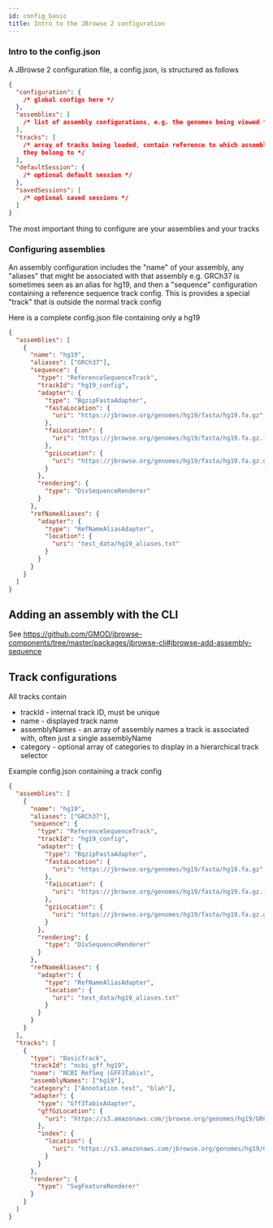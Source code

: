 ```yaml
---
id: config_basic
title: Intro to the JBrowse 2 configuration
---
```


### Intro to the config.json

A JBrowse 2 configuration file, a config.json, is structured as follows

```json
{
  "configuration": {
    /* global configs here */
  },
  "assemblies": [
    /* list of assembly configurations, e.g. the genomes being viewed */
  ],
  "tracks": [
    /* array of tracks being loaded, contain reference to which assembl(ies)
    they belong to */
  ],
  "defaultSession": {
    /* optional default session */
  },
  "savedSessions": [
    /* optional saved sessions */
  ]
}
```

The most important thing to configure are your assemblies and your tracks

### Configuring assemblies

An assembly configuration includes the "name" of your assembly, any "aliases"
that might be associated with that assembly e.g. GRCh37 is sometimes seen as an
alias for hg19, and then a "sequence" configuration containing a reference
sequence track config. This is provides a special "track" that is outside the
normal track config

Here is a complete config.json file containing only a hg19

```json
{
  "assemblies": [
    {
      "name": "hg19",
      "aliases": ["GRCh37"],
      "sequence": {
        "type": "ReferenceSequenceTrack",
        "trackId": "hg19_config",
        "adapter": {
          "type": "BgzipFastaAdapter",
          "fastaLocation": {
            "uri": "https://jbrowse.org/genomes/hg19/fasta/hg19.fa.gz"
          },
          "faiLocation": {
            "uri": "https://jbrowse.org/genomes/hg19/fasta/hg19.fa.gz.fai"
          },
          "gziLocation": {
            "uri": "https://jbrowse.org/genomes/hg19/fasta/hg19.fa.gz.gzi"
          }
        },
        "rendering": {
          "type": "DivSequenceRenderer"
        }
      },
      "refNameAliases": {
        "adapter": {
          "type": "RefNameAliasAdapter",
          "location": {
            "uri": "test_data/hg19_aliases.txt"
          }
        }
      }
    }
  ]
}
```

## Adding an assembly with the CLI

See https://github.com/GMOD/jbrowse-components/tree/master/packages/jbrowse-cli#jbrowse-add-assembly-sequence

## Track configurations

All tracks contain

- trackId - internal track ID, must be unique
- name - displayed track name
- assemblyNames - an array of assembly names a track is associated with, often
  just a single assemblyName
- category - optional array of categories to display in a hierarchical track selector

Example config.json containing a track config

```json
{
  "assemblies": [
    {
      "name": "hg19",
      "aliases": ["GRCh37"],
      "sequence": {
        "type": "ReferenceSequenceTrack",
        "trackId": "hg19_config",
        "adapter": {
          "type": "BgzipFastaAdapter",
          "fastaLocation": {
            "uri": "https://jbrowse.org/genomes/hg19/fasta/hg19.fa.gz"
          },
          "faiLocation": {
            "uri": "https://jbrowse.org/genomes/hg19/fasta/hg19.fa.gz.fai"
          },
          "gziLocation": {
            "uri": "https://jbrowse.org/genomes/hg19/fasta/hg19.fa.gz.gzi"
          }
        },
        "rendering": {
          "type": "DivSequenceRenderer"
        }
      },
      "refNameAliases": {
        "adapter": {
          "type": "RefNameAliasAdapter",
          "location": {
            "uri": "test_data/hg19_aliases.txt"
          }
        }
      }
    }
  ],
  "tracks": [
    {
      "type": "BasicTrack",
      "trackId": "ncbi_gff_hg19",
      "name": "NCBI RefSeq (GFF3Tabix)",
      "assemblyNames": ["hg19"],
      "category": ["Annotation test", "blah"],
      "adapter": {
        "type": "Gff3TabixAdapter",
        "gffGzLocation": {
          "uri": "https://s3.amazonaws.com/jbrowse.org/genomes/hg19/GRCh37_latest_genomic.sort.gff.gz"
        },
        "index": {
          "location": {
            "uri": "https://s3.amazonaws.com/jbrowse.org/genomes/hg19/GRCh37_latest_genomic.sort.gff.gz.tbi"
          }
        }
      },
      "renderer": {
        "type": "SvgFeatureRenderer"
      }
    }
  ]
}
```
